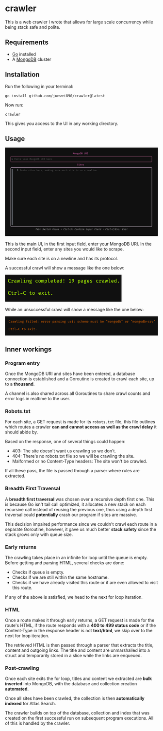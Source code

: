 # crawler
This is a web crawler I wrote that allows for large scale concurrency while being stack safe and polite.

## Requirements
- [Go](https://go.dev/doc/install) installed
- A [MongoDB](https://www.mongodb.com/docs/atlas/getting-started/) cluster

## Installation
Run the following in your terminal:
```
go install github.com/junwei890/crawler@latest
```

Now run:
```
crawler
```

This gives you access to the UI in any working directory.

## Usage
![image](./images/crawler_ui.png)

This is the main UI, in the first input field, enter your MongoDB URI. In the second input field, enter any sites you would like to scrape.

Make sure each site is on a newline and has its protocol.

A successful crawl will show a message like the one below:

![image1](./images/success.png)

While an unsuccessful crawl will show a message like the one below:

![image2](./images/failure.png)

## Inner workings
### Program entry
Once the MongoDB URI and sites have been entered, a database connection is established and a Goroutine is created to crawl each site, up to a **thousand**.

A channel is also shared across all Goroutines to share crawl counts and error logs in realtime to the user.

### Robots.txt
For each site, a GET request is made for its `robots.txt` file, this file outlines which routes a crawler **can and cannot access as well as the crawl delay** it should abide by.

Based on the response, one of several things could happen:
- 403: The site doesn't want us crawling so we don't.
- 404: There's no robots.txt file so we will be crawling the site.
- Malformed or no Content-Type headers: The site won't be crawled.

If all these pass, the file is passed through a parser where rules are extracted.

### Breadth First Traversal
A **breadth first traversal** was chosen over a recursive depth first one. This is because Go isn't tail call optimized, it allocates a new stack on each recursive call instead of reusing the previous one, thus using a depth first traversal could **potentially** crash our program if sites are massive.

This decision impaired performance since we couldn't crawl each route in a separate Goroutine, however, it gave us much better **stack safety** since the stack grows only with queue size.

### Early returns
The crawling takes place in an infinite for loop until the queue is empty. Before getting and parsing HTML, several checks are done:
- Checks if queue is empty.
- Checks if we are still within the same hostname.
- Checks if we have already visited this route or if are even allowed to visit this route.

If any of the above is satisfied, we head to the next for loop iteration.

### HTML
Once a route makes it through early returns, a GET request is made for the route's HTML, if the route responds with a **400 to 499 status code** or if the Content-Type in the response header is not **text/html**, we skip over to the next for loop iteration.

The retrieved HTML is then passed through a parser that extracts the title, content and outgoing links. The title and content are unmarshalled into a struct and temporarily stored in a slice while the links are enqueued.

### Post-crawling
Once each site exits the for loop, titles and content we extracted are **bulk inserted** into MongoDB, with the database and collection creation **automated**.

Once all sites have been crawled, the collection is then **automatically indexed** for Atlas Search.

The crawler builds on top of the database, collection and index that was created on the first successful run on subsequent program executions. All of this is handled by the crawler.
